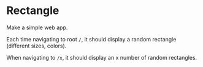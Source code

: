 # Rectangle

Make a simple web app.

Each time navigating to root `/`, it should display a random rectangle (different sizes, colors).

When navigating to `/x`, it should display an x number of random rectangles.
